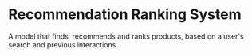 # Recommendation Ranking System
A model that finds, recommends and ranks products, based on a user's search and previous interactions

